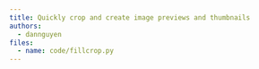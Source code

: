 ```yaml
---
title: Quickly crop and create image previews and thumbnails
authors:
  - dannguyen
files:
  - name: code/fillcrop.py
---
```

